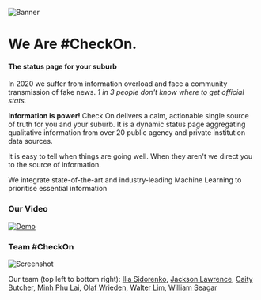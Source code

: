 ![Banner](https://imgur.com/GiItIH7.png)

# We Are #CheckOn.

#### The status page for your suburb

In 2020 we suffer from information overload and face a community transmission of fake news. _1 in 3 people don't know where to get official stats._

**Information is power!** Check On delivers a calm, actionable single source of truth for you and your suburb. It is a dynamic status page aggregating qualitative information from over 20 public agency and private institution data sources.

It is easy to tell when things are going well. When they aren't we direct you to the source of information.

We integrate state-of-the-art and industry-leading Machine Learning to prioritise essential information

### Our Video

[![Demo](https://img.youtube.com/vi/O14cMwfboos/0.jpg)](https://www.youtube.com/watch?v=O14cMwfboos)

### Team #CheckOn

![Screenshot](https://imgur.com/qipU8zR.png)

Our team (top left to bottom right):
[Ilia Sidorenko](https://www.linkedin.com/in/ilia-sidorenko/),
[Jackson Lawrence](https://www.linkedin.com/in/jklawrence/),
[Caity Butcher](https://www.linkedin.com/in/caitybutcher/),
[Minh Phu Lai](https://www.linkedin.com/in/minh-phu-lai/),
[Olaf Wrieden](https://www.linkedin.com/in/olafwrieden/),
[Walter Lim](https://www.linkedin.com/in/waltzaround/),
[William Seagar](https://www.linkedin.com/in/william-seagar-50512614b/)
